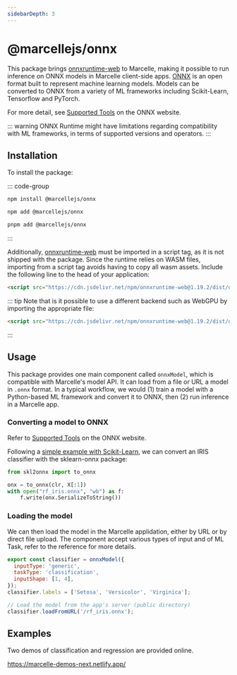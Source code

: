 ```yaml
---
sidebarDepth: 3
---
```


# @marcellejs/onnx

This package brings [onnxruntime-web](https://onnxruntime.ai/) to Marcelle, making it possible to run inference on ONNX models in Marcelle client-side apps. [ONNX](https://onnx.ai) is an open format built to represent machine learning models. Models can be converted to ONNX from a variety of ML frameworks including Scikit-Learn, Tensorflow and PyTorch.

For more detail, see [Supported Tools](https://onnx.ai/supported-tools.html) on the ONNX website.

::: warning
ONNX Runtime might have limitations regarding compatibility with ML frameworks, in terms of supported versions and operators.
:::

## Installation

To install the package:

::: code-group

```bash [npm]
npm install @marcellejs/onnx
```

```bash [yarn]
npm add @marcellejs/onnx
```

```bash [pnpm]
pnpm add @marcellejs/onnx
```

:::

Additionally, [onnxruntime-web](https://onnxruntime.ai/) must be imported in a script tag, as it is not shipped with the package. Since the runtime relies on WASM files, importing from a script tag avoids having to copy all wasm assets. Include the following line to the head of your application:

```html
<script src="https://cdn.jsdelivr.net/npm/onnxruntime-web@1.19.2/dist/ort.wasm.min.js"></script>
```

::: tip
Note that is it possible to use a different backend such as WebGPU by importing the appropriate file:

```html
<script src="https://cdn.jsdelivr.net/npm/onnxruntime-web@1.19.2/dist/ort.webgpu.min.js"></script>
```

:::

## Usage

This package provides one main component called `onnxModel`, which is compatible with Marcelle's model API. It can load from a file or URL a model in `.onnx` format. In a typical workflow, we would (1) train a model with a Python-based ML framework and convert it to ONNX, then (2) run inference in a Marcelle app.

### Converting a model to ONNX

Refer to [Supported Tools](https://onnx.ai/supported-tools.html) on the ONNX website.

Following a [simple example with Scikit-Learn](https://onnx.ai/sklearn-onnx/), we can convert an IRIS classifier with the sklearn-onnx package:

```py
from skl2onnx import to_onnx

onx = to_onnx(clr, X[:1])
with open("rf_iris.onnx", "wb") as f:
    f.write(onx.SerializeToString())
```

### Loading the model

We can then load the model in the Marcelle applidation, either by URL or by direct file upload. The component accept various types of input and of ML Task, refer to the reference for more details.

```js
export const classifier = onnxModel({
  inputType: 'generic',
  taskType: 'classification',
  inputShape: [1, 4],
});
classifier.labels = ['Setosa', 'Versicolor', 'Virginica'];

// Load the model from the app's server (public directory)
classifier.loadFromURL('/rf_iris.onnx');
```

## Examples

Two demos of classification and regression are provided online.

https://marcelle-demos-next.netlify.app/
